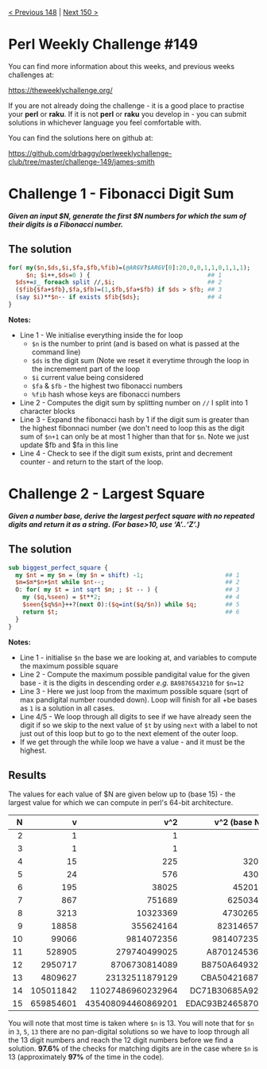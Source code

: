 [< Previous 148](https://github.com/drbaggy/perlweeklychallenge-club/tree/master/challenge-148/james-smith) |
[Next 150 >](https://github.com/drbaggy/perlweeklychallenge-club/tree/master/challenge-150/james-smith)
# Perl Weekly Challenge #149

You can find more information about this weeks, and previous weeks challenges at:

  https://theweeklychallenge.org/

If you are not already doing the challenge - it is a good place to practise your
**perl** or **raku**. If it is not **perl** or **raku** you develop in - you can
submit solutions in whichever language you feel comfortable with.

You can find the solutions here on github at:

https://github.com/drbaggy/perlweeklychallenge-club/tree/master/challenge-149/james-smith

# Challenge 1 - Fibonacci Digit Sum

***Given an input $N, generate the first $N numbers for which the sum of their digits is a Fibonacci number.***

## The solution

```perl
for( my($n,$ds,$i,$fa,$fb,%fib)=(@ARGV?$ARGV[0]:20,0,0,1,1,0,1,1,1);
     $n; $i++,$ds=0 ) {                                 ## 1
  $ds+=$_ foreach split //,$i;                          ## 2
  ($fib{$fa+$fb},$fa,$fb)=(1,$fb,$fa+$fb) if $ds > $fb; ## 3
  (say $i)**$n-- if exists $fib{$ds};                   ## 4
}
```

**Notes:**

 * Line 1 - We initialise everything inside the for loop
   * `$n` is the number to print (and is based on what is passed at the command line)
   * `$ds` is the digit sum (Note we reset it everytime through the loop in the incremement part of the loop
   * `$i`  current value being considered
   * `$fa` & `$fb` - the highest two fibonacci numbers 
   * `%fib` hash whose keys are fibonacci numbers
 * Line 2 - Computes the digit sum by splitting number on `//` I split into 1 character blocks
 * Line 3 - Expand the fibonacci hash by 1 if the digit sum is greater than the highest fibonnaci number {we don't need to loop this as the digit sum of `$n+1` can only be at most 1 higher than that for `$n`. Note we just update $fb and $fa in this line
 * Line 4 - Check to see if the digit sum exists, print and decrement counter - and return to the start of the loop.

# Challenge 2 - Largest Square

***Given a number base, derive the largest perfect square with no repeated digits and return it as a string. (For base>10, use ‘A’..‘Z’.)***

## The solution

```perl
sub biggest_perfect_square {
  my $nt = my $m = (my $n = shift) -1;                       ## 1
  $m=$m*$n+$nt while $nt--;                                  ## 2
  O: for( my $t = int sqrt $m; ; $t -- ) {                   ## 3
    my ($q,%seen) = $t**2;                                   ## 4
    $seen{$q%$n}++?(next O):($q=int($q/$n)) while $q;        ## 5
    return $t;                                               ## 6
  }
}
```

**Notes:**

 * Line 1 - initialise `$n` the base we are looking at, and variables to compute the maximum possible square
 * Line 2 - Compute the maximum possible pandigital value for the given base - it is the digits in descending order *e.g.* `BA9876543210` for `$n=12`
 * Line 3 - Here we just loop from the maximum possible square (sqrt of max pandigital number rounded down). Loop will finish for all +be bases as `1` is a solution in all cases.
 * Line 4/5 - We loop through all digits to see if we have already seen the digit if so we skip to the next value of `$t` by using `next` with a label to not just out of this loop but to go to the next element of the outer loop.
 * If we get through the while loop we have a value - and it must be the highest.

## Results

The values for each value of $N are given below up to (base 15) - the largest value for which we can compute in perl's 64-bit architecture.

|  N | v         | v^2                | v^2 (base N)    | Time      | Evals    |
| -: | --------: | -----------------: | --------------: | --------: | -------: |
|  2 |         1 |                  1 |               1 |  0.000020 |        1 |
|  3 |         1 |                  1 |               1 |  0.000022 |        4 |
|  4 |        15 |                225 |            3201 |  0.000014 |        1 |
|  5 |        24 |                576 |            4301 |  0.000043 |       31 |
|  6 |       195 |              38025 |          452013 |  0.000029 |       17 |
|  7 |       867 |             751689 |         6250341 |  0.000045 |       28 |
|  8 |      3213 |           10323369 |        47302651 |  0.001050 |      841 |
|  9 |     18858 |          355624164 |       823146570 |  0.000947 |      671 |
| 10 |     99066 |         9814072356 |      9814072356 |  0.000476 |      315 |
| 11 |    528905 |       279740499025 |     A8701245369 |  0.004091 |     2564 |
| 12 |   2950717 |      8706730814089 |    B8750A649321 |  0.035980 |    22903 |
| 13 |   4809627 |     23132511879129 |    CBA504216873 | 18.936489 | 12533147 |
| 14 | 105011842 |  11027486960232964 |  DC71B30685A924 |  0.143197 |    89326 |
| 15 | 659854601 | 435408094460869201 | EDAC93B24658701 |  0.315265 |   190654 |


You will note that most time is taken where `$n` is 13. You will note that for `$n` in `3`, `5`, `13` there are no pan-digital solutions so we have to loop through all the 13 digit numbers and reach the 12 digit numbers before we find a solution. **97.6%** of the checks for matching digits are in the case where `$n` is 13 (approximately **97%** of the time in the code).

